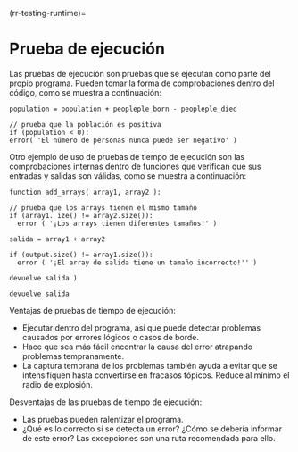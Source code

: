 (rr-testing-runtime)=
# Prueba de ejecución

Las pruebas de ejecución son pruebas que se ejecutan como parte del propio programa. Pueden tomar la forma de comprobaciones dentro del código, como se muestra a continuación:
```
population = population + peopleple_born - peopleple_died

// prueba que la población es positiva
if (population < 0):
error( 'El número de personas nunca puede ser negativo' )
```

Otro ejemplo de uso de pruebas de tiempo de ejecución son las comprobaciones internas dentro de funciones que verifican que sus entradas y salidas son válidas, como se muestra a continuación:
```
function add_arrays( array1, array2 ):

// prueba que los arrays tienen el mismo tamaño
if (array1. ize() != array2.size()):
  error ( '¡Los arrays tienen diferentes tamaños!' )

salida = array1 + array2

if (output.size() != array1.size()):
  error ( '¡El array de salida tiene un tamaño incorrecto!'' )

devuelve salida )

devuelve salida
```

Ventajas de pruebas de tiempo de ejecución:
- Ejecutar dentro del programa, así que puede detectar problemas causados por errores lógicos o casos de borde.
- Hace que sea más fácil encontrar la causa del error atrapando problemas tempranamente.
- La captura temprana de los problemas también ayuda a evitar que se intensifiquen hasta convertirse en fracasos tópicos. Reduce al mínimo el radio de explosión.

Desventajas de las pruebas de tiempo de ejecución:

- Las pruebas pueden ralentizar el programa.
- ¿Qué es lo correcto si se detecta un error? ¿Cómo se debería informar de este error? Las excepciones son una ruta recomendada para ello.
